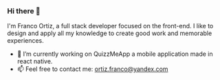 ### Hi there 👋

I'm Franco Ortiz, a full stack developer focused on the front-end. 
I like to design and apply all my knowledge to create good work and memorable experiences.

- 🔭 I’m currently working on QuizzMeApp a mobile application made in react native.
- 📫 Feel free to contact me: ortiz.franco@yandex.com

<!--
**Pakvothe/Pakvothe** is a ✨ _special_ ✨ repository because its `README.md` (this file) appears on your GitHub profile.

Here are some ideas to get you started:

- 🔭 I’m currently working on ...
- 🌱 I’m currently learning ...
- 👯 I’m looking to collaborate on ...
- 🤔 I’m looking for help with ...
- 💬 Ask me about ...
- 📫 How to reach me: ...
- 😄 Pronouns: ...
- ⚡ Fun fact: ...
-->
